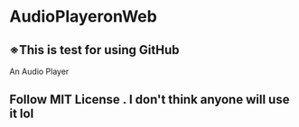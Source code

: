 # AudioPlayeronWeb

## ※This is test for using GitHub

An Audio Player

## Follow MIT License . I don't think anyone will use it lol  
